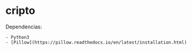 # cripto

Dependencias:

	- Python3
	- [Pillow](https://pillow.readthedocs.io/en/latest/installation.html)
